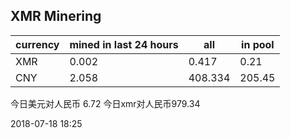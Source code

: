 ## XMR Minering

|currency|mined in last 24 hours|all|in pool|
|---|---|---|---|
|XMR|0.002|0.417|0.21|
|CNY|2.058|408.334|205.45|

今日美元对人民币 6.72	今日xmr对人民币979.34


2018-07-18 18:25
